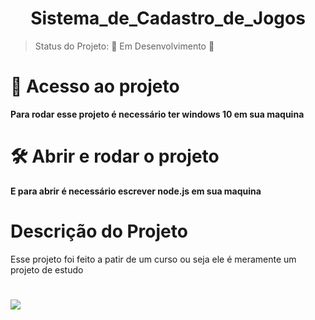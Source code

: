 <h1 align="center"> Sistema_de_Cadastro_de_Jogos </h1>



>Status do Projeto:
> :construction: Em Desenvolvimento :construction:

# 📁 Acesso ao projeto

**Para rodar esse projeto é necessário ter windows 10 em sua maquina**

# 🛠️ Abrir e rodar o projeto

**E para abrir é necessário escrever node.js em sua maquina**
# Descrição do Projeto
Esse projeto foi feito a patir de um curso ou seja ele é meramente um projeto de estudo
#
<img src="http://img.shields.io/static/v1?label=STATUS&message=EM%20DESENVOLVIMENTO&color=GREEN&style=for-the-badge"/>

